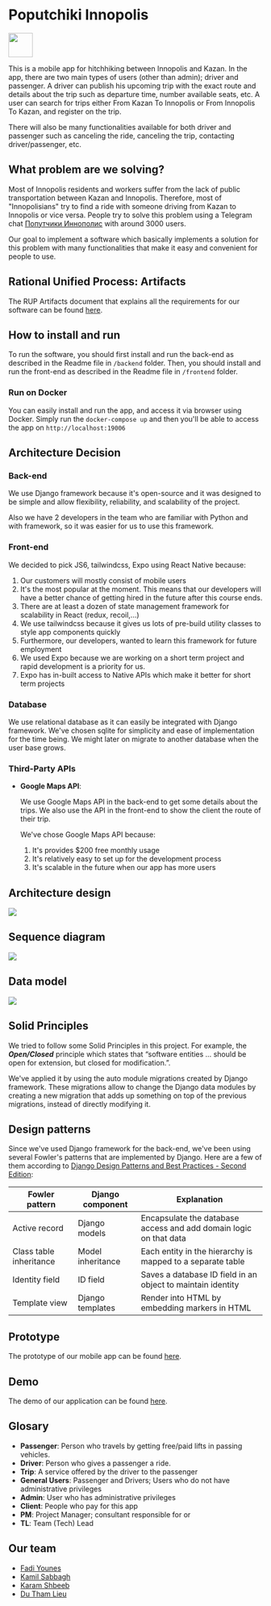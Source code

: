 # Poputchiki Innopolis

<img src="images/innopolis-logo.svg" height="48px" href="https://innopolis.university/en/"/>

This is a mobile app for hitchhiking between Innopolis and Kazan. In the app, there are two main types of users (other than admin); driver and passenger. A driver can publish his upcoming trip with the exact route and details about the trip such as departure time, number available seats, etc. A user can search for trips either From Kazan To Innopolis or From Innopolis To Kazan, and register on the trip. 

There will also be many functionalities available for both driver and passenger such as canceling the ride, canceling the trip, contacting driver/passenger, etc.

## What problem are we solving?

Most of Innopolis residents and workers suffer from the lack of public transportation between Kazan and Innopolis. Therefore, most of "Innopolisians" try to find a ride with someone driving from Kazan to Innopolis or vice versa. People try to solve this problem using a Telegram chat [Попутчики Иннополис](https://t.me/joinchat/BZaU2UDW8zpUizpiMvDRQA) with around 3000 users.

Our goal to implement a software which basically implements a solution for this problem with many functionalities that make it easy and convenient for people to use.

## Rational Unified Process: Artifacts

The RUP Artifacts document that explains all the requirements for our software can be found [here](https://github.com/repeating/PoputchikiInno/blob/main/RUP%20Artifact.pdf).

## How to install and run

To run the software, you should first install and run the back-end as described in the Readme file in `/backend` folder. Then, you should install and run the front-end as described in the Readme file in `/frontend` folder.

### Run on Docker

You can easily install and run the app, and access it via browser using Docker.
Simply run the `docker-compose up` and then you'll be able to access the app on `http://localhost:19006`

## Architecture Decision

### Back-end

We use Django framework because it's open-source and it was designed to be simple and allow flexibility, reliability, and scalability of the project.

Also we have 2 developers in the team who are familiar with Python and with framework, so it was easier for us to use this framework.

### Front-end

We decided to pick JS6, tailwindcss, Expo using React Native because:
1. Our customers will mostly consist of mobile users
2. It's the most popular at the moment. This means that our developers will have a better chance of getting hired in the future after this course ends.
3. There are at least a dozen of state management framework for scalability in React (redux, recoil,...)
4. We use tailwindcss because it gives us lots of pre-build utility classes to style app components quickly
5. Furthermore,  our developers, wanted to learn this framework for future employment
6. We used Expo because we are working on a short term project and rapid development is a priority for us.
7. Expo has in-built access to Native APIs which make it better for short term projects

### Database

We use relational database as it can easily be integrated with Django framework. We've chosen sqlite for simplicity and ease of implementation for the time being. We might later on migrate to another database when the user base grows.

### Third-Party APIs

* **Google Maps API**:

    We use Google Maps API in the back-end to get some details about the trips. We also use the API in the front-end to show the client the route of their trip. 

    We've chose Google Maps API because:
    1. It's provides $200 free monthly usage
    2. It's relatively easy to set up for the development process
    3. It's scalable in the future when our app has more users

## Architecture design

<img src="images/architecture design.jpg"/>

## Sequence diagram

<img src="images/sequence diagram.jpg"/>

## Data model

<img src="images/data model.jpg"/>

## Solid Principles

We tried to follow some Solid Principles in this project. For example, the **<em>Open/Closed</em>** principle which 
states that “software entities … should be open for extension, but closed for modification.”.

We've applied it by using the auto module migrations created by Django framework. These migrations allow to change the 
Django data modules by creating a new migration that adds up something on top of the previous migrations, instead of 
directly modifying it.

## Design patterns

Since we've used Django framework for the back-end, we've been using several Fowler's patterns that are implemented by Django. Here are a few of them according to [Django Design Patterns and Best Practices - Second Edition](https://subscription.packtpub.com/book/web_development/9781788831345/1/ch01lvl1sec13/what-is-a-pattern):

| **Fowler pattern**          | **Django component**  | **Explanation**                                                       |
|-------------------------|-------------------|-------------------------------------------------------------------|
| Active record           | Django models     | Encapsulate the database access and add domain logic on that data |
| Class table inheritance | Model inheritance | Each entity in the hierarchy is mapped to a separate table        |
| Identity field          | ID field          | Saves a database ID field in an object to maintain identity       |
| Template view           | Django templates  | Render into HTML by embedding markers in HTML                     |

## Prototype

The prototype of our mobile app can be found [here](https://miro.com/app/board/o9J_lypqN9k=/).

## Demo

The demo of our application can be found [here](https://github.com/repeating/PoputchikiInno/blob/main/Demo.mov?raw=true).

## Glosary 

* **Passenger**: Person who travels by getting free/paid lifts in passing vehicles.
* **Driver**: Person who gives a passenger a ride.
* **Trip**: A service offered by the driver to the passenger
* **General Users**: Passenger and Drivers; Users who do not have administrative privileges
* **Admin**: User who has administrative privileges
* **Client**: People who pay for this app
* **PM**: Project Manager; consultant responsible for or
* **TL**: Team (Tech) Lead

## Our team
- [Fadi Younes](https://t.me/fadi_yn)
- [Kamil Sabbagh](https://t.me/KamilSabbagh)
- [Karam Shbeeb](https://t.me/karamshbeb)
- [Du Tham Lieu](https://t.me/niuzi97)

